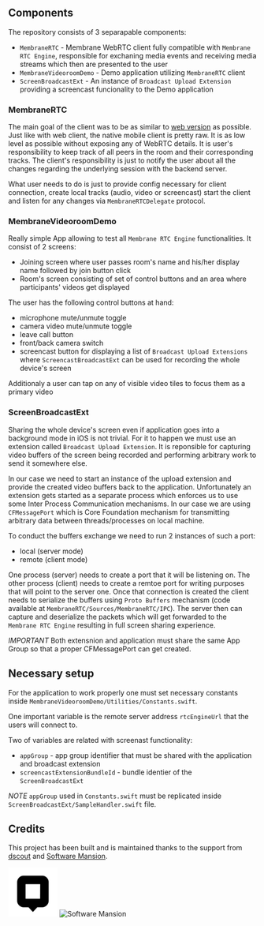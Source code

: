 ## Components
The repository consists of 3 separapable components:
- `MembraneRTC` -  Membrane WebRTC client fully compatible with `Membrane RTC Engine`, responsible for exchaning media events and receiving media streams which then are presented to the user
- `MembraneVideoroomDemo` - Demo application utilizing `MembraneRTC` client
- `ScreenBroadcastExt` - An instance of `Broadcast Upload Extension` providing a screencast funcionality to the Demo application

### MembraneRTC
The main goal of the client was to be as similar to [web version](https://github.com/membraneframework/membrane_rtc_engine) as possible.
Just like with web client, the native mobile client is pretty raw. It is as low level as possible without exposing any of WebRTC details.
It is user's responsibility to keep track of all peers in the room and their corresponding tracks. The client's responsibility is just to 
notify the user about all the changes regarding the underlying session with the backend server.

What user needs to do is just to provide config necessary for client connection, create local tracks (audio, video or screencast) 
start the client and listen for any changes via `MembraneRTCDelegate` protocol.

### MembraneVideoroomDemo
Really simple App allowing to test all `Membrane RTC Engine` functionalities. It consist of 2 screens:
- Joining screen where user passes room's name and his/her display name followed by join button click
- Room's screen consisting of set of control buttons and an area where participants' videos get displayed

The user has the following control buttons at hand:
- microphone mute/unmute toggle
- camera video mute/unmute toggle
- leave call button
- front/back camera switch
- screencast button for displaying a list of `Broadcast Upload Extensions` where `ScreencastBroadcastExt` can be used for recording the whole device's screen

Additionaly a user can tap on any of visible video tiles to focus them as a primary video


### ScreenBroadcastExt
Sharing the whole device's screen even if application goes into a background mode in iOS is not trivial.
For it to happen we must use an extension called `Broadcast Upload Extension`. It is reponsible for capturing 
video buffers of the screen being recorded and performing arbitrary work to send it somewhere else.

In our case we need to start an instance of the upload extension and provide the created video buffers back to the application.
Unfortunately an extension gets started as a separate process which enforces us to use some Inter Process Communication mechanisms.
In our case we are using `CFMessagePort` which is Core Foundation mechanism for transmitting arbitrary data between threads/processes on local machine.

To conduct the buffers exchange we need to run 2 instances of such a port:
- local (server mode)
- remote (client mode)

One process (server) needs to create a port that it will be listening on. The other process (client) needs
to create a remtoe port for writing purposes that will point to the server one. Once that connection is created
the client needs to serialize the buffers using `Proto Buffers` mechanism (code available at `MembraneRTC/Sources/MembraneRTC/IPC`).
The server then can capture and deserialize the packets which will get forwarded to the `Membrane RTC Engine` resulting in full screen sharing experience.

*IMPORTANT*
Both extensnion and application must share the same App Group so that a proper CFMessagePort can get created.


## Necessary setup
For the application to work properly one must set necessary constants inside 
`MembraneVideoroomDemo/Utilities/Constants.swift`. 

One important variable is the remote server address `rtcEngineUrl` that the users will connect to.

Two of variables are related with screenast functionality:
- `appGroup` - app group identifier that must be shared with the application and broadcast extension 
- `screencastExtensionBundleId` - bundle identier of the `ScreenBroadcastExt`


*NOTE* `appGroup` used in `Constants.swift` must be replicated inside `ScreenBroadcastExt/SampleHandler.swift` file.

## Credits
This project has been built and is maintained thanks to the support from [dscout](https://dscout.com/) and [Software Mansion](https://swmansion.com).

<img alt="dscout" height="100" src="./.github/dscout_logo.png"/>
<img alt="Software Mansion" src="https://logo.swmansion.com/logo?color=white&variant=desktop&width=150&tag=react-native-reanimated-github"/>
